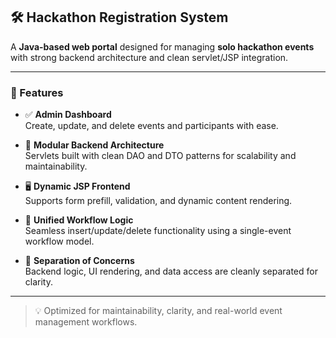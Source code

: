## 🛠️ Hackathon Registration System

A **Java-based web portal** designed for managing **solo hackathon events** with strong backend architecture and clean servlet/JSP integration.

---

### 🚀 Features

- ✅ **Admin Dashboard**  
  Create, update, and delete events and participants with ease.

- 🧩 **Modular Backend Architecture**  
  Servlets built with clean DAO and DTO patterns for scalability and maintainability.

- 🖥️ **Dynamic JSP Frontend**  
  Supports form prefill, validation, and dynamic content rendering.

- 🔄 **Unified Workflow Logic**  
  Seamless insert/update/delete functionality using a single-event workflow model.

- 🧼 **Separation of Concerns**  
  Backend logic, UI rendering, and data access are cleanly separated for clarity.

---

> 💡 Optimized for maintainability, clarity, and real-world event management workflows.
